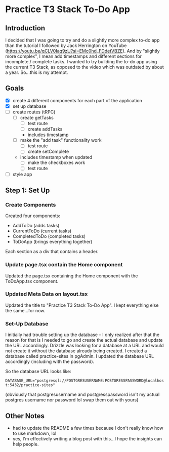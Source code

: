# Practice T3 Stack To-Do App

## Introduction

I decided that I was going to try and do a slightly more complex to-do app than the tutorial I followed by Jack Herrington on YouTube (https://youtu.be/qCLV0Iaq9zU?si=EMc0hd_FDdetVBZE). And by "slightly more complex", I mean add timestamps and different sections for incomplete / complete tasks. I wanted to try building the to-do app using the current T3 Stack, as opposed to the video which was outdated by about a year. So...this is my attempt.

## Goals

- [x] create 4 different components for each part of the application
- [x] set up database
- [ ] create routes (tRPC)
  - [ ] create getTasks
    - [ ] test route
    - [ ] create addTasks
    - includes timestamp
  - [ ] make the "add task" functionality work
    - [ ] test route
    - [ ] create setComplete
  - includes timestamp when updated
    - [ ] make the checkboxes work
    - [ ] test route
- [ ] style app

## Step 1: Set Up

### Create Components

Created four components:

- AddToDo (adds tasks)
- CurrentToDo (current tasks)
- CompletedToDo (completed tasks)
- ToDoApp (brings everything together)

Each section as a div that contains a header.

### Update page.tsx contain the Home component

Updated the page.tsx containing the Home component with the ToDoApp.tsx component.

### Updated Meta Data on layout.tsx

Updated the title to "Practice T3 Stack To-Do App". I kept everything else the same...for now.

### Set-Up Database

I initially had trouble setting up the database – I only realized after that the reason for that is I needed to go and create the actual database and update the URL accordingly. Drizzle was looking for a database at a URL and would not create it without the database already being created. I created a database called practice-sites in pgAdmin. I updated the database URL accordingly (including with the password).

So the database URL looks like:

`DATABASE_URL="postgresql://POSTGRESUSERNAME:POSTGRESSPASSWORD@localhost:5432/practice-sites"`

(obviously that postgresusername and postgresspassword isn't my actual postgres username nor password lol swap them out with yours)

## Other Notes

- had to update the README a few times because I don't really know how to use markdown, lol
- yes, I'm effectively writing a blog post with this...I hope the insights can help people.
